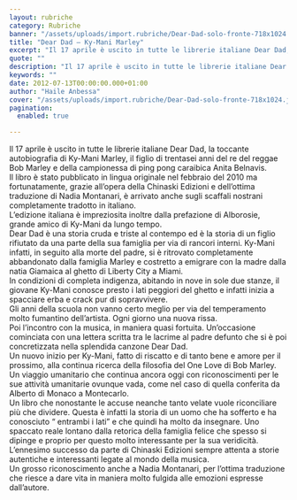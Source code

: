 ```yaml
---
layout: rubriche
category: Rubriche
banner: "/assets/uploads/import.rubriche/Dear-Dad-solo-fronte-718x1024.jpg"
title: "Dear Dad – Ky-Mani Marley"
excerpt: "Il 17 aprile è uscito in tutte le librerie italiane Dear Dad, la toccante autobiografia di Ky-Mani Marley, il figlio di trentasei anni del re del reggae Bob Marley e della campionessa di ping pong caraibica Anita Belnavis. Il libro è stato pubblicato in lingua originale nel febbraio del 2010 ma fortunatamente, grazie all’opera della [&hellip"
quote: ""
description: "Il 17 aprile è uscito in tutte le librerie italiane Dear Dad, la toccante autobiografia di Ky-Mani Marley, il figlio di trentasei anni del re del reggae Bob Marley e della campionessa di ping pong caraibica Anita Belnavis. Il libro è stato pubblicato in lingua originale nel febbraio del 2010 ma fortunatamente, grazie all’opera della [&hellip"
keywords: ""
date: 2012-07-13T00:00:00.000+01:00
author: "Haile Anbessa"
cover: "/assets/uploads/import.rubriche/Dear-Dad-solo-fronte-718x1024.jpg"
pagination:
  enabled: true

---
```


Il 17 aprile è uscito in tutte le librerie italiane Dear Dad, la toccante autobiografia di Ky-Mani Marley, il figlio di trentasei anni del re del reggae Bob Marley e della campionessa di ping pong caraibica Anita Belnavis.  
Il libro è stato pubblicato in lingua originale nel febbraio del 2010 ma fortunatamente, grazie all’opera della Chinaski Edizioni e dell’ottima traduzione di Nadia Montanari, è arrivato anche sugli scaffali nostrani completamente tradotto in italiano.  
L’edizione italiana è impreziosita inoltre dalla prefazione di Alborosie, grande amico di Ky-Mani da lungo tempo.  
Dear Dad è una storia cruda e triste al contempo ed è la storia di un figlio rifiutato da una parte della sua famiglia per via di rancori interni. Ky-Mani infatti, in seguito alla morte del padre, si è ritrovato completamente abbandonato dalla famiglia Marley e costretto a emigrare con la madre dalla natia Giamaica al ghetto di Liberty City a Miami.  
In condizioni di completa indigenza, abitando in nove in sole due stanze, il giovane Ky-Mani conosce presto i lati peggiori del ghetto e infatti inizia a spacciare erba e crack pur di sopravvivere.  
Gli anni della scuola non vanno certo meglio per via del temperamento molto fumantino dell’artista. Ogni giorno una nuova rissa.  
Poi l’incontro con la musica, in maniera quasi fortuita. Un’occasione cominciata con una lettera scritta tra le lacrime al padre defunto che si è poi concretizzata nella splendida canzone Dear Dad.  
Un nuovo inizio per Ky-Mani, fatto di riscatto e di tanto bene e amore per il prossimo, alla continua ricerca della filosofia del One Love di Bob Marley.  
Un viaggio umanitario che continua ancora oggi con riconoscimenti per le sue attività umanitarie ovunque vada, come nel caso di quella conferita da Alberto di Monaco a Montecarlo.  
Un libro che nonostante le accuse neanche tanto velate vuole riconciliare più che dividere. Questa è infatti la storia di un uomo che ha sofferto e ha conosciuto “ entrambi i lati” e che quindi ha molto da insegnare. Uno spaccato reale lontano dalla retorica della famiglia felice che spesso si dipinge e proprio per questo molto interessante per la sua veridicità.  
L’ennesimo successo da parte di Chinaski Edizioni sempre attenta a storie autentiche e interessanti legate al mondo della musica.  
Un grosso riconoscimento anche a Nadia Montanari, per l’ottima traduzione che riesce a dare vita in maniera molto fulgida alle emozioni espresse dall’autore.